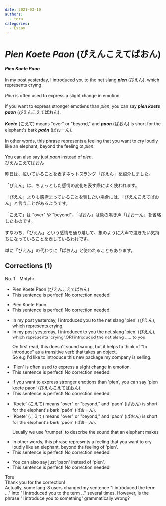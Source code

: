 ```yaml
---
date: 2021-03-10
authors:
  - toru
categories:
  - Essay
---
```


<h1 id="subject_show"><strong><em>Pien Koete Paon</strong></em> (ぴえんこえてぱおん)</h1>
<div class="date" hidden>Mar 10, 2021 15:13</div>
<div id="post"><div id="body_show_ori">
<strong><em>Pien Koete Paon</strong></em><br/><br/>In my post yesterday, I introduced you to the net slang <strong><em>pien</em></strong> (ぴえん), which represents crying.<br/><br/><em>Pien</em> is often used to express a slight change in emotion.<br/><br/>If you want to express stronger emotions than <em>pien</em>, you can say <strong><em>pien koete paon</em></strong> (ぴえんこえてぱおん).<br/><br/><strong><em>Koete</em></strong> (こえて) means "over" or "beyond," and <strong><em>paon</em></strong> (ぱおん) is short for the elephant's bark <strong><em>paōn</em></strong> (ぱおーん).<br/><br/>In other words, this phrase represents a feeling that you want to cry loudly like an elephant, beyond the feeling of <em>pien</em>.<br/><br/>You can also say just <em>paon</em> instead of <em>pien</em>.
</div></div>

<!-- more -->

<div id="post_ja"><div id="body_show_mo">
ぴえんこえてぱおん<br/><br/>昨日は、泣いていることを表すネットスラング「ぴえん」を紹介しました。<br/><br/>「ぴえん」は、ちょっとした感情の変化を表す際によく使われます。<br/><br/>「ぴえん」よりも感極まっていることを表したい場合には、「ぴえんこえてぱおん」と言うことがあるようです。<br/><br/>「こえて」は "over" や "beyond"、「ぱおん」は象の鳴き声「ぱおーん」を省略したものです。<br/><br/>すなわち、「ぴえん」という感情を通り越して、象のように大声で泣きたい気持ちになっていることを表しているわけです。<br/><br/>単に「ぴえん」の代わりに「ぱおん」と使われることもあります。
</div></div>

## Corrections (1)
<div id="block"><div class="first_name"> No. 1　<span class="just_name">Mhtyhr</span></div><div id="block2">
<ul class="correction_field">
<li class="incorrect">Pien Koete Paon (ぴえんこえてぱおん)</li>
<li class="corrected perfect">This sentence is perfect! No correction needed!</li>
</ul>
<ul class="correction_field">
<li class="incorrect">Pien Koete Paon</li>
<li class="corrected perfect">This sentence is perfect! No correction needed!</li>
</ul>
<ul class="correction_field">
<li class="incorrect">In my post yesterday, I introduced you to the net slang 'pien' (ぴえん), which represents crying.</li>
<li class="corrected correct">
In my post yesterday, I introduced to you the net slang 'pien' (ぴえん), which represents 'crying'.ORI introduced the net slang ..... to you
<p class="correction_comment">On first read, this doesn't sound wrong, but it helps to think of "to introduce" as a transitive verb that takes an object.<br/>So e.g I'd like to introduce this new package my company is selling.</p>
</li>
</ul>
<ul class="correction_field">
<li class="incorrect">'Pien' is often used to express a slight change in emotion.</li>
<li class="corrected perfect">This sentence is perfect! No correction needed!</li>
</ul>
<ul class="correction_field">
<li class="incorrect">If you want to express stronger emotions than 'pien', you can say 'pien koete paon' (ぴえんこえてぱおん).</li>
<li class="corrected perfect">This sentence is perfect! No correction needed!</li>
</ul>
<ul class="correction_field">
<li class="incorrect">'Koete' (こえて) means "over" or "beyond," and 'paon' (ぱおん) is short for the elephant's bark 'paōn' (ぱおーん).</li>
<li class="corrected correct">
'Koete' (こえて) means "over" or "beyond," and 'paon' (ぱおん) is short for the elephant's bark 'paōn' (ぱおーん).
<p class="correction_comment">Usually we use 'trumpet' to describe the sound that an elephant makes</p>
</li>
</ul>
<ul class="correction_field">
<li class="incorrect">In other words, this phrase represents a feeling that you want to cry loudly like an elephant, beyond the feeling of 'pien'.</li>
<li class="corrected perfect">This sentence is perfect! No correction needed!</li>
</ul>
<ul class="correction_field">
<li class="incorrect">You can also say just 'paon' instead of 'pien'.</li>
<li class="corrected perfect">This sentence is perfect! No correction needed!</li>
</ul>
</div><div class="name"><span class="just_name">Toru</span><br>
Thank you for the correction! <br/>Actually, some lang-8 users changed my sentence "I introduced the term ..." into "I introduced you to the term ..." several times. However, is the phrase "I introduce you to something" grammatically wrong?
</div>
</div>
